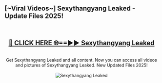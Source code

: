 <h2>[~Viral Videos~] Sexythangyang Leaked - Update Files 2025!</h2>
<br>
<div align="center">
<h2><a href="https://betterlinks.top/A2PfLJ" rel="nofollow">🔴 CLICK HERE 🌐==►► Sexythangyang Leaked</a></h2>
<br>
Get Sexythangyang Leaked and all content. Now you can access all videos and pictures of Sexythangyang Leaked. New Updated Files 2025!
<br>
<br>
<a href="https://betterlinks.top/A2PfLJ" rel="nofollow" data-target="animated-image.originalLink"><img src="https://i.ibb.co.com/WyWwxjT/player-gif2.gif" alt="Sexythangyang Leaked" style="max-width: 100%; display: inline-block;" data-target="animated-image.originalImage"></a>
</div>
<br>
